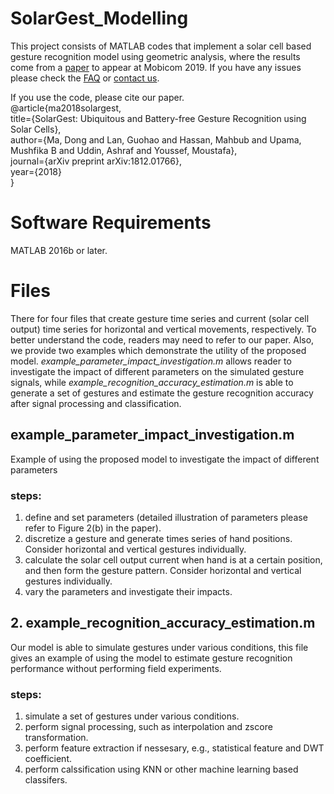 # SolarGest_Modelling

This project consists of MATLAB codes that implement a solar cell based gesture recognition model using geometric analysis, where the results come from a [paper](https://arxiv.org/abs/1812.01766) to appear at Mobicom 2019. If you have any issues please check the [FAQ](https://github.com/dongma0a/SolarGest_Modelling/wiki) or [contact us](https://madongxx.wixsite.com/dongma).  

If you use the code, please cite our paper. \
@article{ma2018solargest,\
  title={SolarGest: Ubiquitous and Battery-free Gesture Recognition using Solar Cells},\
  author={Ma, Dong and Lan, Guohao and Hassan, Mahbub and Upama, Mushfika B and Uddin, Ashraf and Youssef, Moustafa},\
  journal={arXiv preprint arXiv:1812.01766},\
  year={2018}\
}

# Software Requirements
MATLAB 2016b or later.

# Files
There for four files that create gesture time series and current (solar cell output) time series for horizontal and vertical movements, respectively. To better understand the code, readers may need to refer to our paper. Also, we provide two examples which demonstrate the utility of the proposed model. *example_parameter_impact_investigation.m* allows reader to investigate the impact of different parameters on the simulated gesture signals, while *example_recognition_accuracy_estimation.m* is able to generate a set of gestures and estimate the gesture recognition accuracy after signal processing and classification. 

## example_parameter_impact_investigation.m 
Example of using the proposed model to investigate the impact of different parameters

### steps:
1. define and set parameters (detailed illustration of parameters please refer to Figure 2(b) in the paper).
2. discretize a gesture and generate times series of hand positions. Consider horizontal and vertical gestures individually.
3. calculate the solar cell output current when hand is at a certain position, and then form the gesture pattern. Consider horizontal    and vertical gestures individually.
4. vary the parameters and investigate their impacts.

## 2. example_recognition_accuracy_estimation.m 
Our model is able to simulate gestures under various conditions, this file gives an example of using the model to estimate gesture recognition performance without performing field experiments.

### steps:
1. simulate a set of gestures under various conditions.
2. perform signal processing, such as interpolation and zscore transformation.
3. perform feature extraction if nessesary, e.g., statistical feature and DWT coefficient.
4. perform calssification using KNN or other machine learning based classifers.


